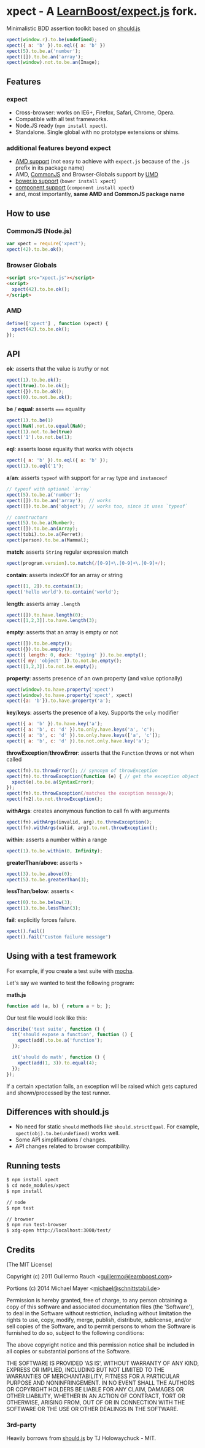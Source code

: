 # xpect - A [LearnBoost/expect.js](https://github.com/LearnBoost/expect.js) fork.

Minimalistic BDD assertion toolkit based on
[should.js](http://github.com/visionmedia/should.js)

```js
xpect(window.r).to.be(undefined);
xpect({ a: 'b' }).to.eql({ a: 'b' })
xpect(5).to.be.a('number');
xpect([]).to.be.an('array');
xpect(window).not.to.be.an(Image);
```

## Features

### expect

- Cross-browser: works on IE6+, Firefox, Safari, Chrome, Opera.
- Compatible with all test frameworks.
- Node.JS ready (`npm install xpect`).
- Standalone. Single global with no prototype extensions or shims.

### additional features beyond expect

- [AMD support](https://github.com/amdjs/amdjs-api/blob/master/AMD.md) (not easy to achieve with `expect.js` because of the `.js` prefix in its package name)
- AMD, [CommonJS](http://wiki.commonjs.org/wiki/CommonJS) and Browser-Globals support by [UMD](https://github.com/umdjs/umd/blob/master/returnExports.js)
- [bower.io support](http://bower.io) (`bower install xpect`)
- [component support](https://github.com/component/guide) (`component install xpect`)
- and, most importantly, **same AMD and CommonJS package name**

## How to use

### CommonJS (Node.js)

```js
var xpect = require('xpect');
xpect(42).to.be.ok();
```

### Browser Globals

```html
<script src="xpect.js"></script>
<script>
  xpect(42).to.be.ok();
</script>
```

### AMD

```js
define(['xpect'] , function (xpect) {
  xpect(42).to.be.ok();
});
```

## API

**ok**: asserts that the value is _truthy_ or not

```js
xpect(1).to.be.ok();
xpect(true).to.be.ok();
xpect({}).to.be.ok();
xpect(0).to.not.be.ok();
```

**be** / **equal**: asserts `===` equality

```js
xpect(1).to.be(1)
xpect(NaN).not.to.equal(NaN);
xpect(1).not.to.be(true)
xpect('1').to.not.be(1);
```

**eql**: asserts loose equality that works with objects

```js
xpect({ a: 'b' }).to.eql({ a: 'b' });
xpect(1).to.eql('1');
```

**a**/**an**: asserts `typeof` with support for `array` type and `instanceof`

```js
// typeof with optional `array`
xpect(5).to.be.a('number');
xpect([]).to.be.an('array');  // works
xpect([]).to.be.an('object'); // works too, since it uses `typeof`

// constructors
xpect(5).to.be.a(Number);
xpect([]).to.be.an(Array);
xpect(tobi).to.be.a(Ferret);
xpect(person).to.be.a(Mammal);
```

**match**: asserts `String` regular expression match

```js
xpect(program.version).to.match(/[0-9]+\.[0-9]+\.[0-9]+/);
```

**contain**: asserts indexOf for an array or string

```js
xpect([1, 2]).to.contain(1);
xpect('hello world').to.contain('world');
```

**length**: asserts array `.length`

```js
xpect([]).to.have.length(0);
xpect([1,2,3]).to.have.length(3);
```

**empty**: asserts that an array is empty or not

```js
xpect([]).to.be.empty();
xpect({}).to.be.empty();
xpect({ length: 0, duck: 'typing' }).to.be.empty();
xpect({ my: 'object' }).to.not.be.empty();
xpect([1,2,3]).to.not.be.empty();
```

**property**: asserts presence of an own property (and value optionally)

```js
xpect(window).to.have.property('xpect')
xpect(window).to.have.property('xpect', xpect)
xpect({a: 'b'}).to.have.property('a');
```

**key**/**keys**: asserts the presence of a key. Supports the `only` modifier

```js
xpect({ a: 'b' }).to.have.key('a');
xpect({ a: 'b', c: 'd' }).to.only.have.keys('a', 'c');
xpect({ a: 'b', c: 'd' }).to.only.have.keys(['a', 'c']);
xpect({ a: 'b', c: 'd' }).to.not.only.have.key('a');
```

**throwException**/**throwError**: asserts that the `Function` throws or not when called

```js
xpect(fn).to.throwError(); // synonym of throwException
xpect(fn).to.throwException(function (e) { // get the exception object
  xpect(e).to.be.a(SyntaxError);
});
xpect(fn).to.throwException(/matches the exception message/);
xpect(fn2).to.not.throwException();
```

**withArgs**: creates anonymous function to call fn with arguments

```js
xpect(fn).withArgs(invalid, arg).to.throwException();
xpect(fn).withArgs(valid, arg).to.not.throwException();
```

**within**: asserts a number within a range

```js
xpect(1).to.be.within(0, Infinity);
```

**greaterThan**/**above**: asserts `>`

```js
xpect(3).to.be.above(0);
xpect(5).to.be.greaterThan(3);
```

**lessThan**/**below**: asserts `<`

```js
xpect(0).to.be.below(3);
xpect(1).to.be.lessThan(3);
```

**fail**: explicitly forces failure.

```js
xpect().fail()
xpect().fail("Custom failure message")
```

## Using with a test framework

For example, if you create a test suite with
[mocha](http://github.com/visionmedia/mocha).

Let's say we wanted to test the following program:

**math.js**

```js
function add (a, b) { return a + b; };
```

Our test file would look like this:

```js
describe('test suite', function () {
  it('should expose a function', function () {
    xpect(add).to.be.a('function');
  });

  it('should do math', function () {
    xpect(add(1, 3)).to.equal(4);
  });
});
```

If a certain xpectation fails, an exception will be raised which gets captured
and shown/processed by the test runner.

## Differences with should.js

- No need for static `should` methods like `should.strictEqual`. For example,
  `xpect(obj).to.be(undefined)` works well.
- Some API simplifications / changes.
- API changes related to browser compatibility.

## Running tests

```bash
$ npm install xpect
$ cd node_modules/xpect
$ npm install

// node
$ npm test

// browser
$ npm run test-browser
$ xdg-open http://localhost:3000/test/
```

## Credits

(The MIT License)

Copyright (c) 2011 Guillermo Rauch &lt;guillermo@learnboost.com&gt;

Portions (c) 2014 Michael Mayer &lt;michael@schnittstabil.de&gt;

Permission is hereby granted, free of charge, to any person obtaining
a copy of this software and associated documentation files (the
'Software'), to deal in the Software without restriction, including
without limitation the rights to use, copy, modify, merge, publish,
distribute, sublicense, and/or sell copies of the Software, and to
permit persons to whom the Software is furnished to do so, subject to
the following conditions:

The above copyright notice and this permission notice shall be
included in all copies or substantial portions of the Software.

THE SOFTWARE IS PROVIDED 'AS IS', WITHOUT WARRANTY OF ANY KIND,
EXPRESS OR IMPLIED, INCLUDING BUT NOT LIMITED TO THE WARRANTIES OF
MERCHANTABILITY, FITNESS FOR A PARTICULAR PURPOSE AND NONINFRINGEMENT.
IN NO EVENT SHALL THE AUTHORS OR COPYRIGHT HOLDERS BE LIABLE FOR ANY
CLAIM, DAMAGES OR OTHER LIABILITY, WHETHER IN AN ACTION OF CONTRACT,
TORT OR OTHERWISE, ARISING FROM, OUT OF OR IN CONNECTION WITH THE
SOFTWARE OR THE USE OR OTHER DEALINGS IN THE SOFTWARE.

### 3rd-party

Heavily borrows from [should.js](http://github.com/visionmedia/should.js) by TJ
Holowaychuck - MIT.
